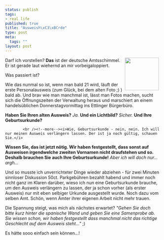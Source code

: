 ```yaml
--- 
status: publish
tags: 
- real life
published: true
title: "Ausweish\xC3\xBCrde"
type: post
meta: 
  tags: ""
layout: post
---
```

<img width="110" height="106" border="0" hspace="5" align="right" src="/wp-content/olduploads/einmalig/amtsschimmel.serendipityThumb.jpg" alt=""  />Darf ich vorstellen? <strong>Das</strong> ist der deutsche Amtsschimmel. Er ist gerade laut wiehernd an mir vorbeigaloppiert.

Was passiert ist?

Wie das nunmal so ist, wenn man bald 21 wird, läuft der erste Personalausweis (zum Glück, bei dem alten Foto ;) ) bald ab. Und brav wie man manchmal ist, lässt man Fotos machen, sucht sich die Öffnungszeiten der Verwaltung heraus und marschiert an einem handelsüblichen Donnerstagvormittag ins Ettlinger Bürgerbüro.

<b>Haben Sie Ihren alten Ausweis?</b>
<i>Ja.</i>
<b>Und ein Lichtbild?</b>
<i>Sicher.</i>
<b>Und Ihre Geburtsurkunde?</b>

            <br /><!--more--><i>Wie, Geburtsurkunde - nein, nein. Ich will nur meinen Ausweis verlängern lassen. Der ist ja noch gültig, schauen Sie.</i>
<b>Wissen Sie, das ist jetzt nötig. Wir haben festgestellt, dass sonst auf Ausweisen irgendwelche zweiten Vornamen nicht draufstehen und so. Deshalb brauchen Sie auch Ihre Geburtsurkunde!</b>
<i>Aber ich will doch nur... *argh*...</i>

Und so musste ich unverrichteter Dinge wieder abziehen - für zwei Minuten sinnloser Diskussion 50ct. Parkgebühren bezahlt habend und immer noch nicht ganz im Klaren darüber, wieso ich nun eine Geburtsurkunde brauche, um den Ausweis verlängern zu lassen, der ja schon vorher (als erster Ausweis) nur mit eben selbiger Urkunde ausgestellt wurde. Noch dazu vom selben Amt. Schön, wenn Ämter ihrer eigenen Arbeit nicht mehr trauen.

Die Spannung steigt, was mich als nächstes erwartet? <i>"Gehen Sie doch bitte kurz hinter die spanische Wand und geben Sie eine Samenprobe ab. Sie wissen schon, wir haben festgestellt dass manchmal nicht das richtige Geschlecht auf dem Ausweis steht..."</i> ;)

Es hätte sooo einfach sein können...!
